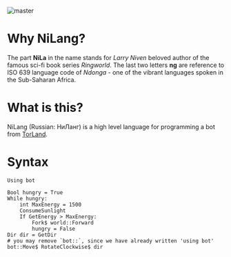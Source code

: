 ![master](https://github.com/nikonru/NiLang/actions/workflows/go.yml/badge.svg)
# Why NiLang?
The part **NiLa** in the name stands for *Larry Niven* beloved author 
of the famous sci-fi book series *Ringworld*. 
The last two letters **ng** are reference to ISO 639 language code of *Ndonga* - one of the vibrant languages spoken in the Sub-Saharan Africa.

# What is this?
NiLang (Russian: НиЛанг) is a high level language for programming a bot from [TorLand](https://github.com/Slava2001/TorLand).

# Syntax
```
Using bot

Bool hungry = True
While hungry:
    int MaxEnergy = 1500
    ConsumeSunlight
    If GetEnergy > MaxEnergy:
        Fork$ world::Forward
        hungry = False
Dir dir = GetDir
# you may remove `bot::`, since we have already written 'using bot'
bot::Move$ RotateClockwise$ dir  
```
